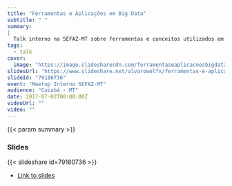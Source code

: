 ```yaml
---
title: "Ferramentas e Aplicações em Big Data"
subtitle: " "
summary:
|
  Talk interno na SEFAZ-MT sobre ferramentas e conceitos utilizados em contexto de Big Data.
tags:
  - talk
cover:
  image: "https://image.slidesharecdn.com/ferramentaseaplicacoesbigdata-170826210418/95/ferramentas-e-aplicacoes-em-big-data-1-1024.jpg?cb=1503781460"
slidesUrl: "https://www.slideshare.net/alvarowolfx/ferramentas-e-aplicacoes-em-big-data"
slideId: "79180736"
event: "Meetup Interno SEFAZ-MT"
audience: "Cuiabá - MT"
date: 2017-07-02T00:00:00Z
videoUrl: ""
video: ""
---
```


<!-- truncate -->

{{< param summary >}}
### Slides
{{< slideshare id=79180736 >}}

- [Link to slides](https://www.slideshare.net/alvarowolfx/ferramentas-e-aplicacoes-em-big-data)
